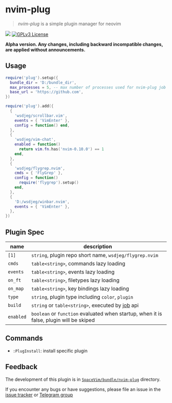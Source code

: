 # nvim-plug

> _nvim-plug_ is a simple plugin manager for neovim

[![](https://spacevim.org/img/build-with-SpaceVim.svg)](https://spacevim.org)
[![GPLv3 License](https://img.spacevim.org/license-GPLv3-blue.svg)](LICENSE)

**Alpha version. Any changes, including backward incompatible changes, are applied without announcements.**

## Usage

```lua
require('plug').setup({
  bundle_dir = 'D:/bundle_dir',
  max_processes = 5, -- max number of processes used for nvim-plug job
  base_url = 'https://github.com',
})

require('plug').add({
  {
    'wsdjeg/scrollbar.vim',
    events = { 'VimEnter' },
    config = function() end,
  },
  {
    'wsdjeg/vim-chat',
    enabled = function()
      return vim.fn.has('nvim-0.10.0') == 1
    end,
  },
  {
    'wsdjeg/flygrep.nvim',
    cmds = { 'FlyGrep' },
    config = function()
      require('flygrep').setup()
    end,
  },
  {
    'D:/wsdjeg/winbar.nvim',
    events = { 'VimEnter' },
  },
})
```

## Plugin Spec

| name      | description                                                                             |
| --------- | --------------------------------------------------------------------------------------- |
| `[1]`     | `string`, plugin repo short name, `wsdjeg/flygrep.nvim`                                 |
| `cmds`    | `table<string>`, commands lazy loading                                                  |
| `events`  | `table<string>`, events lazy loading                                                    |
| `on_ft`   | `table<string>`, filetypes lazy loading                                                 |
| `on_map`  | `table<string>`, key bindings lazy loading                                              |
| `type`    | `string`, plugin type including `color`, `plugin`                                       |
| `build`   | `string` or `table<string>`, executed by [job](https://spacevim.org/api/job/) api       |
| `enabled` | `boolean` or `function` evaluated when startup, when it is false, plugin will be skiped |

## Commands

- `:PlugInstall`: install specific plugin

## Feedback

The development of this plugin is in [`SpaceVim/bundle/nvim-plug`](https://github.com/SpaceVim/SpaceVim/tree/master/bundle/nvim-plug) directory.

If you encounter any bugs or have suggestions, please file an issue in the [issue tracker](https://github.com/SpaceVim/SpaceVim/issues) or [Telegram group](https://t.me/+w27TxYbUz1wxZmJl)
